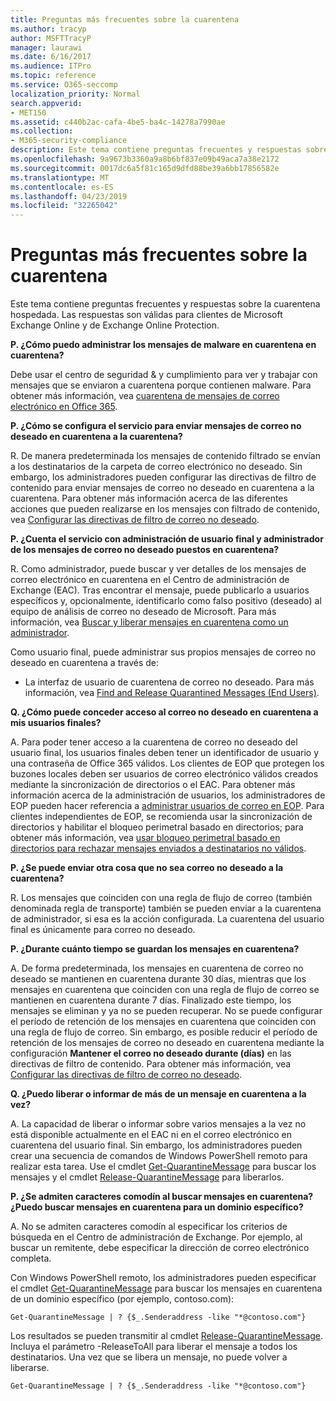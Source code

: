 ```yaml
---
title: Preguntas más frecuentes sobre la cuarentena
ms.author: tracyp
author: MSFTTracyP
manager: laurawi
ms.date: 6/16/2017
ms.audience: ITPro
ms.topic: reference
ms.service: O365-seccomp
localization_priority: Normal
search.appverid:
- MET150
ms.assetid: c440b2ac-cafa-4be5-ba4c-14278a7990ae
ms.collection:
- M365-security-compliance
description: Este tema contiene preguntas frecuentes y respuestas sobre la cuarentena hospedada.
ms.openlocfilehash: 9a9673b3360a9a8b6bf837e09b49aca7a38e2172
ms.sourcegitcommit: 0017dc6a5f81c165d9dfd88be39a6bb17856582e
ms.translationtype: MT
ms.contentlocale: es-ES
ms.lasthandoff: 04/23/2019
ms.locfileid: "32265042"
---
```

# <a name="quarantine-faq"></a>Preguntas más frecuentes sobre la cuarentena

Este tema contiene preguntas frecuentes y respuestas sobre la cuarentena hospedada. Las respuestas son válidas para clientes de Microsoft Exchange Online y de Exchange Online Protection.
  
 **P. ¿Cómo puedo administrar los mensajes de malware en cuarentena en cuarentena?**
  
Debe usar el centro de seguridad &amp; y cumplimiento para ver y trabajar con mensajes que se enviaron a cuarentena porque contienen malware. Para obtener más información, vea [cuarentena de mensajes de correo electrónico en Office 365](https://support.office.com/article/Quarantine-email-messages-in-Office-365-4c234874-015e-4768-8495-98fcccfc639b).
  
 **P. ¿Cómo se configura el servicio para enviar mensajes de correo no deseado en cuarentena a la cuarentena?**
  
R. De manera predeterminada los mensajes de contenido filtrado se envían a los destinatarios de la carpeta de correo electrónico no deseado. Sin embargo, los administradores pueden configurar las directivas de filtro de contenido para enviar mensajes de correo no deseado en cuarentena a la cuarentena. Para obtener más información acerca de las diferentes acciones que pueden realizarse en los mensajes con filtrado de contenido, vea [Configurar las directivas de filtro de correo no deseado](configure-your-spam-filter-policies.md).
  
 **P. ¿Cuenta el servicio con administración de usuario final y administrador de los mensajes de correo no deseado puestos en cuarentena?**
  
R. Como administrador, puede buscar y ver detalles de los mensajes de correo electrónico en cuarentena en el Centro de administración de Exchange (EAC). Tras encontrar el mensaje, puede publicarlo a usuarios específicos y, opcionalmente, identificarlo como falso positivo (deseado) al equipo de análisis de correo no deseado de Microsoft. Para más información, vea [Buscar y liberar mensajes en cuarentena como un administrador](find-and-release-quarantined-messages-as-an-administrator.md).
  
Como usuario final, puede administrar sus propios mensajes de correo no deseado en cuarentena a través de: 
  
- La interfaz de usuario de cuarentena de correo no deseado. Para más información, vea [Find and Release Quarantined Messages (End Users)](http://technet.microsoft.com/library/e439b560-827a-4807-abd3-6b861c1ff786.aspx).
        
 **Q. ¿Cómo puede conceder acceso al correo no deseado en cuarentena a mis usuarios finales?**
  
A. Para poder tener acceso a la cuarentena de correo no deseado del usuario final, los usuarios finales deben tener un identificador de usuario y una contraseña de Office 365 válidos. Los clientes de EOP que protegen los buzones locales deben ser usuarios de correo electrónico válidos creados mediante la sincronización de directorios o el EAC. Para obtener más información acerca de la administración de usuarios, los administradores de EOP pueden hacer referencia a [administrar usuarios de correo en EOP](eop/manage-mail-users-in-eop.md). Para clientes independientes de EOP, se recomienda usar la sincronización de directorios y habilitar el bloqueo perimetral basado en directorios; para obtener más información, vea [usar bloqueo perimetral basado en directorios para rechazar mensajes enviados a destinatarios no válidos](http://technet.microsoft.com/library/ca7b7416-92ed-40ad-abdb-695be46ea2e4.aspx).
  
 **P. ¿Se puede enviar otra cosa que no sea correo no deseado a la cuarentena?**
  
R. Los mensajes que coinciden con una regla de flujo de correo (también denominada regla de transporte) también se pueden enviar a la cuarentena de administrador, si esa es la acción configurada. La cuarentena del usuario final es únicamente para correo no deseado.
  
 **P. ¿Durante cuánto tiempo se guardan los mensajes en cuarentena?**
  
A. De forma predeterminada, los mensajes en cuarentena de correo no deseado se mantienen en cuarentena durante 30 días, mientras que los mensajes en cuarentena que coinciden con una regla de flujo de correo se mantienen en cuarentena durante 7 días. Finalizado este tiempo, los mensajes se eliminan y ya no se pueden recuperar. No se puede configurar el período de retención de los mensajes en cuarentena que coinciden con una regla de flujo de correo. Sin embargo, es posible reducir el período de retención de los mensajes de correo no deseado en cuarentena mediante la configuración **Mantener el correo no deseado durante (días)** en las directivas de filtro de contenido. Para obtener más información, vea [Configurar las directivas de filtro de correo no deseado](configure-your-spam-filter-policies.md).
  
 **Q. ¿Puedo liberar o informar de más de un mensaje en cuarentena a la vez?**
  
A. La capacidad de liberar o informar sobre varios mensajes a la vez no está disponible actualmente en el EAC ni en el correo electrónico en cuarentena del usuario final. Sin embargo, los administradores pueden crear una secuencia de comandos de Windows PowerShell remoto para realizar esta tarea. Use el cmdlet [Get-QuarantineMessage](http://technet.microsoft.com/library/88026da1-8dbc-49e7-80e8-112a32773c34.aspx) para buscar los mensajes y el cmdlet [Release-QuarantineMessage](http://technet.microsoft.com/library/4a3aa05c-238f-46f2-b8dd-b0e3c38eab3e.aspx) para liberarlos. 
  
 **P. ¿Se admiten caracteres comodín al buscar mensajes en cuarentena? ¿Puedo buscar mensajes en cuarentena para un dominio específico?**
  
A. No se admiten caracteres comodín al especificar los criterios de búsqueda en el Centro de administración de Exchange. Por ejemplo, al buscar un remitente, debe especificar la dirección de correo electrónico completa.
  
Con Windows PowerShell remoto, los administradores pueden especificar el cmdlet [Get-QuarantineMessage](http://technet.microsoft.com/library/88026da1-8dbc-49e7-80e8-112a32773c34.aspx) para buscar los mensajes en cuarentena de un dominio específico (por ejemplo, contoso.com): 
  
```
Get-QuarantineMessage | ? {$_.Senderaddress -like "*@contoso.com"}
```

Los resultados se pueden transmitir al cmdlet [Release-QuarantineMessage](http://technet.microsoft.com/library/4a3aa05c-238f-46f2-b8dd-b0e3c38eab3e.aspx). Incluya el parámetro -ReleaseToAll para liberar el mensaje a todos los destinatarios. Una vez que se libera un mensaje, no puede volver a liberarse. 
  
```
Get-QuarantineMessage | ? {$_.Senderaddress -like "*@contoso.com"}
```


